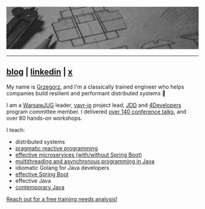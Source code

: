 ![](./banner.jpg)

----

## [blog](https://4comprehension.com) | [linkedin](https://www.linkedin.com/in/gpiwowarek/) | [x](https://x.com/pivovarit)

My name is [Grzegorz](https://youtu.be/JUFlIW_m33I), and I'm a classically trained engineer who helps companies build resilient and performant distributed systems 👋

I am a [WarsawJUG](https://warszawa.jug.pl) leader, [vavr-io](https://github.com/vavr-io/vavr) project lead, [JDD](http://jdd.org.pl) and [4Developers](https://4developers.org.pl) program committee member. I delivered [over 140 conference talks](https://pivovarit.github.io/talks/), and over 80 hands-on workshops.


I teach:
- distributed systems
- [pragmatic reactive programming](workshops/pragmatic-reactive-programming/workshop.md)
- [effective microservices (with/without Spring Boot)](workshops/effective-microservices/workshop.md)
- [multithreading and asynchronous programming in Java](workshops/java-async-programming/workshop.md)
- idiomatic Golang for Java developers
- [effective Spring Boot](workshops/effective-spring/workshop.md)
- effective Java
- [contemporary Java](workshops/java-contemporary/workshop.md)

<a href="mailto:contact@4comprehension.com">Reach out for a free training needs analysis!</a>


